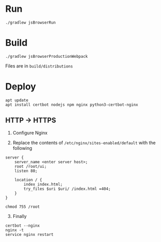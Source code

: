 Run
=====

`./gradlew jsBrowserRun`

Build
=====

`./gradlew jsBrowserProductionWebpack`

Files are in `build/distributions`

Deploy
=====

```shell
apt update
apt install certbot nodejs npm nginx python3-certbot-nginx
```

## HTTP -> HTTPS

1. Configure Nginx

2. Replace the contents of `/etc/nginx/sites-enabled/default` with the following

```
server {
    server_name <enter server host>;
    root /root/ui;
    listen 80;

    location / {
        index index.html;
        try_files $uri $uri/ /index.html =404;
    }
}
```

`chmod 755 /root`

3. Finally

```shell
certbot --nginx
nginx -t
service nginx restart
```
